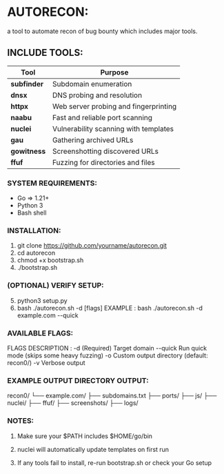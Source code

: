 # AUTORECON:
a tool to automate recon of bug bounty which includes major tools. 
##  INCLUDE TOOLS:

| Tool         | Purpose                                  |
|--------------|------------------------------------------|
| **subfinder**| Subdomain enumeration                    |
| **dnsx**     | DNS probing and resolution               |
| **httpx**    | Web server probing and fingerprinting    |
| **naabu**    | Fast and reliable port scanning          |
| **nuclei**   | Vulnerability scanning with templates    |
| **gau**      | Gathering archived URLs                  |
| **gowitness**| Screenshotting discovered URLs           |
| **ffuf**     | Fuzzing for directories and files        |

###  SYSTEM REQUIREMENTS:
- Go => 1.21+
- Python 3
- Bash shell
###  INSTALLATION:
1. git clone https://github.com/yourname/autorecon.git
2. cd autorecon
3. chmod +x bootstrap.sh
4. ./bootstrap.sh
### (OPTIONAL) VERIFY SETUP:
5. python3 setup.py
6. bash ./autorecon.sh -d <domain> [flags]
EXAMPLE :
bash ./autorecon.sh -d example.com --quick
### AVAILABLE FLAGS: 
FLAGS DESCRIPTION :
-d <domain>	(Required) Target domain
--quick	Run quick mode (skips some heavy fuzzing)
-o <outputdir>	Custom output directory (default: recon0/)
-v	Verbose output
### EXAMPLE OUTPUT DIRECTORY OUTPUT:
recon0/
└── example.com/
    ├── subdomains.txt
    ├── ports/
    ├── js/
    ├── nuclei/
    ├── ffuf/
    ├── screenshots/
    ├── logs/
### NOTES:
1. Make sure your $PATH includes $HOME/go/bin

2. nuclei will automatically update templates on first run

3. If any tools fail to install, re-run bootstrap.sh or check your Go setup
